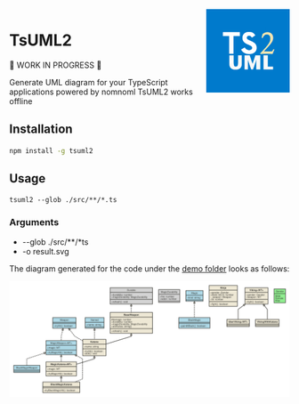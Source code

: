 <img src="/assets/logo.png" width="150" align="right" />

# TsUML2

:construction: WORK IN PROGRESS :construction:

Generate UML diagram for your TypeScript applications powered by nomnoml
TsUML2 works offline 



## Installation

```sh
npm install -g tsuml2
```

## Usage

```
tsuml2 --glob ./src/**/*.ts 
```

### Arguments
 - --glob ./src/**/*ts
 - -o result.svg


The diagram generated for the code under the [demo folder](https://github.com/demike/TsUML2/tree/master/src/demo) looks as follows:

![](/assets/uml_diagram.svg?sanitize=true)
